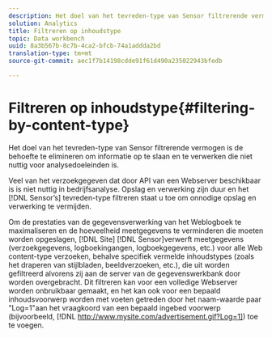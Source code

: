 ```yaml
---
description: Het doel van het tevreden-type van Sensor filtrerende vermogen is de behoefte te elimineren om informatie op te slaan en te verwerken die niet nuttig voor analysedoeleinden is.
solution: Analytics
title: Filtreren op inhoudstype
topic: Data workbench
uuid: 8a3b567b-8c7b-4ca2-bfcb-74a1addda2bd
translation-type: tm+mt
source-git-commit: aec1f7b14198cdde91f61d490a235022943bfedb

---
```



# Filtreren op inhoudstype{#filtering-by-content-type}

Het doel van het tevreden-type van Sensor filtrerende vermogen is de behoefte te elimineren om informatie op te slaan en te verwerken die niet nuttig voor analysedoeleinden is.

Veel van het verzoekgegeven dat door API van een Webserver beschikbaar is is niet nuttig in bedrijfsanalyse. Opslag en verwerking zijn duur en het [!DNL Sensor’s] tevreden-type filtreren staat u toe om onnodige opslag en verwerking te vermijden.

Om de prestaties van de gegevensverwerking van het Weblogboek te maximaliseren en de hoeveelheid meetgegevens te verminderen die moeten worden opgeslagen, [!DNL Site] [!DNL Sensor]verwerft meetgegevens (verzoekgegevens, logboekingangen, logboekgegevens, etc.) voor alle Web content-type verzoeken, behalve specifiek vermelde inhoudstypes (zoals het draperen van stijlbladen, beeldverzoeken, etc.), die uit worden gefiltreerd alvorens zij aan de server van de gegevenswerkbank door worden overgebracht. Dit filtreren kan voor een volledige Webserver worden onbruikbaar gemaakt, en het kan ook voor een bepaald inhoudsvoorwerp worden met voeten getreden door het naam-waarde paar &quot;Log=1&quot;aan het vraagkoord van een bepaald ingebed voorwerp (bijvoorbeeld, [!DNL http://www.mysite.com/advertisement.gif?Log=1]) toe te voegen.
